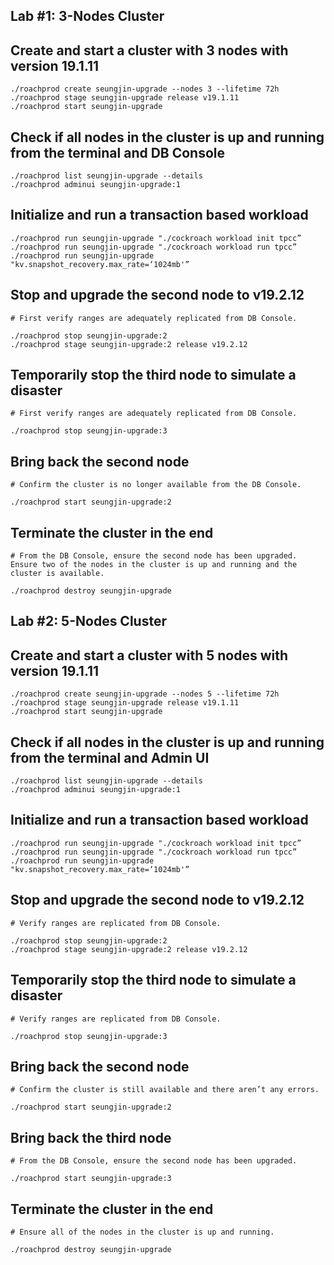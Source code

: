 ## Lab #1: 3-Nodes Cluster


## Create and start a cluster with 3 nodes with version 19.1.11

```
./roachprod create seungjin-upgrade --nodes 3 --lifetime 72h 
./roachprod stage seungjin-upgrade release v19.1.11
./roachprod start seungjin-upgrade 
```

## Check if all nodes in the cluster is up and running from the terminal and DB Console

```
./roachprod list seungjin-upgrade --details
./roachprod adminui seungjin-upgrade:1
```

## Initialize and run a transaction based workload

```
./roachprod run seungjin-upgrade "./cockroach workload init tpcc”
./roachprod run seungjin-upgrade "./cockroach workload run tpcc”
./roachprod run seungjin-upgrade "kv.snapshot_recovery.max_rate=‘1024mb'”
```

## Stop and upgrade the second node to v19.2.12

```
# First verify ranges are adequately replicated from DB Console. 

./roachprod stop seungjin-upgrade:2 
./roachprod stage seungjin-upgrade:2 release v19.2.12
```

## Temporarily stop the third node to simulate a disaster

```
# First verify ranges are adequately replicated from DB Console. 

./roachprod stop seungjin-upgrade:3
```

## Bring back the second node

```
# Confirm the cluster is no longer available from the DB Console. 

./roachprod start seungjin-upgrade:2 
```

## Terminate the cluster in the end

```
# From the DB Console, ensure the second node has been upgraded. Ensure two of the nodes in the cluster is up and running and the cluster is available. 

./roachprod destroy seungjin-upgrade 
```


## Lab #2: 5-Nodes Cluster


## Create and start a cluster with 5 nodes with version 19.1.11

```
./roachprod create seungjin-upgrade --nodes 5 --lifetime 72h 
./roachprod stage seungjin-upgrade release v19.1.11
./roachprod start seungjin-upgrade 
```

## Check if all nodes in the cluster is up and running from the terminal and Admin UI

```
./roachprod list seungjin-upgrade --details
./roachprod adminui seungjin-upgrade:1
```

## Initialize and run a transaction based workload

```
./roachprod run seungjin-upgrade "./cockroach workload init tpcc”
./roachprod run seungjin-upgrade "./cockroach workload run tpcc”
./roachprod run seungjin-upgrade "kv.snapshot_recovery.max_rate=‘1024mb'”
```

## Stop and upgrade the second node to v19.2.12

```
# Verify ranges are replicated from DB Console. 

./roachprod stop seungjin-upgrade:2 
./roachprod stage seungjin-upgrade:2 release v19.2.12
```

## Temporarily stop the third node to simulate a disaster

```
# Verify ranges are replicated from DB Console. 

./roachprod stop seungjin-upgrade:3
```

## Bring back the second node

```
# Confirm the cluster is still available and there aren’t any errors. 

./roachprod start seungjin-upgrade:2 
```

## Bring back the third node

```
# From the DB Console, ensure the second node has been upgraded. 

./roachprod start seungjin-upgrade:3
```

## Terminate the cluster in the end

```
# Ensure all of the nodes in the cluster is up and running. 

./roachprod destroy seungjin-upgrade 
```
